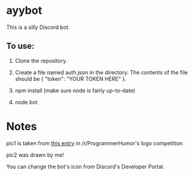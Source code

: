 # ayybot
This is a silly Discord bot. 

## To use:
1. Clone the repository.

2. Create a file named auth.json in the directory. The contents of the file should be { "token": "YOUR TOKEN HERE" }.

3. npm install (make sure node is fairly up-to-date)

4. node bot

# Notes

pic1 is taken from [this entry](https://www.reddit.com/r/ProgrammerHumor/comments/9p66tc/my_lazy_attempt_at_logo_and_banner/ "this entry") in /r/ProgrammerHumor's logo competition

pic2 was drawn by me!

You can change the bot's icon from Discord's Developer Portal. 
